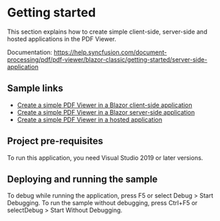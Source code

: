 # Getting started
This section explains how to create simple client-side, server-side and hosted applications in the PDF Viewer.

Documentation: https://help.syncfusion.com/document-processing/pdf/pdf-viewer/blazor-classic/getting-started/server-side-application

## Sample links
* <a href="Client-side application">Create a simple PDF Viewer in a Blazor client-side application</a>
* <a href="Server-side application">Create a simple PDF Viewer in a Blazor server-side application</a>
* <a href="Hosted application">Create a simple PDF Viewer in a hosted application</a>

## Project pre-requisites
To run this application, you need Visual Studio 2019 or later versions.

## Deploying and running the sample
To debug while running the application, press F5 or select Debug > Start Debugging. To run the sample without debugging, press Ctrl+F5 or selectDebug > Start Without Debugging.
